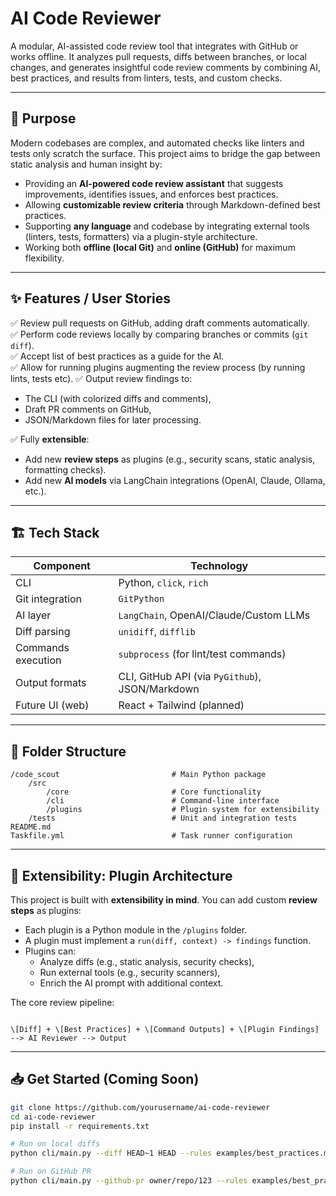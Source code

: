 # AI Code Reviewer

A modular, AI-assisted code review tool that integrates with GitHub or works offline. It analyzes pull requests, diffs between branches, or local changes, and generates insightful code review comments by combining AI, best practices, and results from linters, tests, and custom checks.

---

## 🚀 Purpose

Modern codebases are complex, and automated checks like linters and tests only scratch the surface. This project aims to bridge the gap between static analysis and human insight by:

- Providing an **AI-powered code review assistant** that suggests improvements, identifies issues, and enforces best practices.
- Allowing **customizable review criteria** through Markdown-defined best practices.
- Supporting **any language** and codebase by integrating external tools (linters, tests, formatters) via a plugin-style architecture.
- Working both **offline (local Git)** and **online (GitHub)** for maximum flexibility.

---

## ✨ Features / User Stories

✅ Review pull requests on GitHub, adding draft comments automatically.  
✅ Perform code reviews locally by comparing branches or commits (`git diff`).  
✅ Accept list of best practices as a guide for the AI.  
✅ Allow for running plugins augmenting the review process (by running lints, tests etc).
✅ Output review findings to:

- The CLI (with colorized diffs and comments),
- Draft PR comments on GitHub,
- JSON/Markdown files for later processing.

✅ Fully **extensible**:  

- Add new **review steps** as plugins (e.g., security scans, static analysis, formatting checks).
- Add new **AI models** via LangChain integrations (OpenAI, Claude, Ollama, etc.).

---

## 🏗️ Tech Stack

| Component          | Technology                                         |
|--------------------|----------------------------------------------------|
| CLI                | Python, `click`, `rich`                             |
| Git integration    | `GitPython`                                        |
| AI layer           | `LangChain`, OpenAI/Claude/Custom LLMs             |
| Diff parsing       | `unidiff`, `difflib`                               |
| Commands execution | `subprocess` (for lint/test commands)              |
| Output formats     | CLI, GitHub API (via `PyGithub`), JSON/Markdown    |
| Future UI (web)    | React + Tailwind (planned)                         |

---

## 📂 Folder Structure

```
/code_scout                         # Main Python package
    /src
        /core                       # Core functionality
        /cli                        # Command-line interface
        /plugins                    # Plugin system for extensibility
    /tests                          # Unit and integration tests
README.md
Taskfile.yml                        # Task runner configuration
```

---

## 🔌 Extensibility: Plugin Architecture

This project is built with **extensibility in mind**. You can add custom **review steps** as plugins:

- Each plugin is a Python module in the `/plugins` folder.
- A plugin must implement a `run(diff, context) -> findings` function.
- Plugins can:
  - Analyze diffs (e.g., static analysis, security checks),
  - Run external tools (e.g., security scanners),
  - Enrich the AI prompt with additional context.

The core review pipeline:

```

\[Diff] + \[Best Practices] + \[Command Outputs] + \[Plugin Findings] --> AI Reviewer --> Output

````

---

## 📥 Get Started (Coming Soon)

```bash
git clone https://github.com/yourusername/ai-code-reviewer
cd ai-code-reviewer
pip install -r requirements.txt

# Run on local diffs
python cli/main.py --diff HEAD~1 HEAD --rules examples/best_practices.md --run-commands

# Run on GitHub PR
python cli/main.py --github-pr owner/repo/123 --rules examples/best_practices.md --run-commands
```
